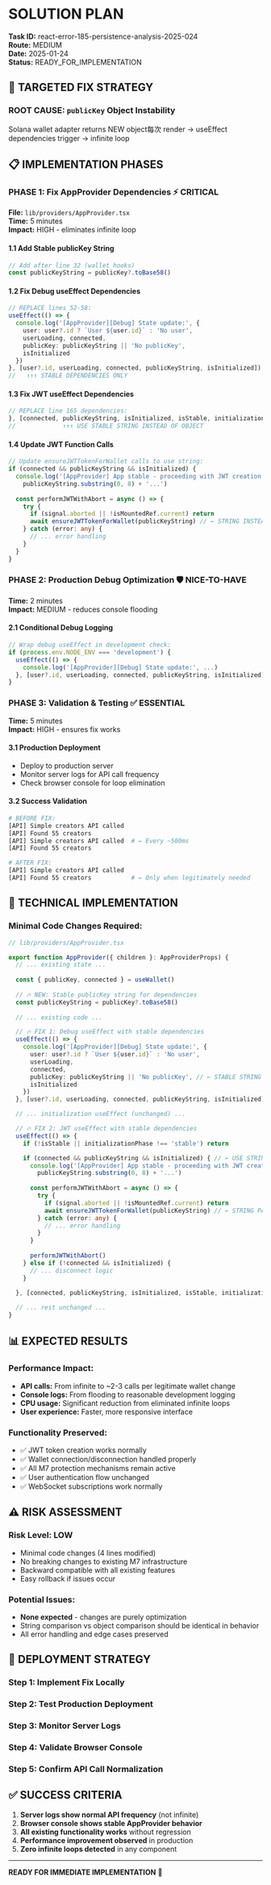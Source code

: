 # SOLUTION PLAN  
**Task ID:** react-error-185-persistence-analysis-2025-024  
**Route:** MEDIUM  
**Date:** 2025-01-24  
**Status:** READY_FOR_IMPLEMENTATION  

## 🎯 TARGETED FIX STRATEGY

### ROOT CAUSE: `publicKey` Object Instability  
Solana wallet adapter returns NEW object每次 render → useEffect dependencies trigger → infinite loop

## 📋 IMPLEMENTATION PHASES

### **PHASE 1: Fix AppProvider Dependencies** ⚡ CRITICAL
**File:** `lib/providers/AppProvider.tsx`  
**Time:** 5 minutes  
**Impact:** HIGH - eliminates infinite loop  

#### 1.1 Add Stable publicKey String
```typescript
// Add after line 32 (wallet hooks)
const publicKeyString = publicKey?.toBase58()
```

#### 1.2 Fix Debug useEffect Dependencies  
```typescript
// REPLACE lines 52-58:
useEffect(() => {
  console.log('[AppProvider][Debug] State update:', {
    user: user?.id ? `User ${user.id}` : 'No user',
    userLoading, connected, 
    publicKey: publicKeyString || 'No publicKey',
    isInitialized
  })
}, [user?.id, userLoading, connected, publicKeyString, isInitialized])
//   ↑↑↑ STABLE DEPENDENCIES ONLY
```

#### 1.3 Fix JWT useEffect Dependencies
```typescript  
// REPLACE line 165 dependencies:
}, [connected, publicKeyString, isInitialized, isStable, initializationPhase])
//             ↑↑↑ USE STABLE STRING INSTEAD OF OBJECT
```

#### 1.4 Update JWT Function Calls
```typescript
// Update ensureJWTTokenForWallet calls to use string:
if (connected && publicKeyString && isInitialized) {
  console.log('[AppProvider] App stable - proceeding with JWT creation for wallet:', 
    publicKeyString.substring(0, 8) + '...')
  
  const performJWTWithAbort = async () => {
    try {
      if (signal.aborted || !isMountedRef.current) return
      await ensureJWTTokenForWallet(publicKeyString) // ← STRING INSTEAD OF publicKey.toBase58()
    } catch (error: any) {
      // ... error handling
    }
  }
}
```

### **PHASE 2: Production Debug Optimization** 🛡️ NICE-TO-HAVE
**Time:** 2 minutes  
**Impact:** MEDIUM - reduces console flooding  

#### 2.1 Conditional Debug Logging
```typescript  
// Wrap debug useEffect in development check:
if (process.env.NODE_ENV === 'development') {
  useEffect(() => {
    console.log('[AppProvider][Debug] State update:', ...)
  }, [user?.id, userLoading, connected, publicKeyString, isInitialized])
}
```

### **PHASE 3: Validation & Testing** ✅ ESSENTIAL
**Time:** 5 minutes  
**Impact:** HIGH - ensures fix works  

#### 3.1 Production Deployment
- Deploy to production server
- Monitor server logs for API call frequency  
- Check browser console for loop elimination

#### 3.2 Success Validation
```bash
# BEFORE FIX:
[API] Simple creators API called  
[API] Found 55 creators
[API] Simple creators API called  # ← Every ~500ms
[API] Found 55 creators

# AFTER FIX:  
[API] Simple creators API called
[API] Found 55 creators           # ← Only when legitimately needed
```

## 🔧 TECHNICAL IMPLEMENTATION

### **Minimal Code Changes Required:**

```typescript
// lib/providers/AppProvider.tsx

export function AppProvider({ children }: AppProviderProps) {
  // ... existing state ...
  
  const { publicKey, connected } = useWallet()
  
  // 🔥 NEW: Stable publicKey string for dependencies
  const publicKeyString = publicKey?.toBase58()
  
  // ... existing code ...

  // 🔥 FIX 1: Debug useEffect with stable dependencies  
  useEffect(() => {
    console.log('[AppProvider][Debug] State update:', {
      user: user?.id ? `User ${user.id}` : 'No user',
      userLoading,
      connected,
      publicKey: publicKeyString || 'No publicKey', // ← STABLE STRING
      isInitialized
    })
  }, [user?.id, userLoading, connected, publicKeyString, isInitialized]) // ← STABLE DEPS

  // ... initialization useEffect (unchanged) ...

  // 🔥 FIX 2: JWT useEffect with stable dependencies
  useEffect(() => {
    if (!isStable || initializationPhase !== 'stable') return

    if (connected && publicKeyString && isInitialized) { // ← USE STRING
      console.log('[AppProvider] App stable - proceeding with JWT creation for wallet:', 
        publicKeyString.substring(0, 8) + '...')
      
      const performJWTWithAbort = async () => {
        try {
          if (signal.aborted || !isMountedRef.current) return
          await ensureJWTTokenForWallet(publicKeyString) // ← STRING PARAM
        } catch (error: any) {
          // ... error handling
        }
      }
      
      performJWTWithAbort()
    } else if (!connected && isInitialized) {
      // ... disconnect logic
    }

  }, [connected, publicKeyString, isInitialized, isStable, initializationPhase]) // ← STABLE DEPS
  
  // ... rest unchanged ...
}
```

## 📊 EXPECTED RESULTS

### **Performance Impact:**
- **API calls:** From infinite to ~2-3 calls per legitimate wallet change
- **Console logs:** From flooding to reasonable development logging
- **CPU usage:** Significant reduction from eliminated infinite loops
- **User experience:** Faster, more responsive interface

### **Functionality Preserved:**
- ✅ JWT token creation works normally
- ✅ Wallet connection/disconnection handled properly  
- ✅ All M7 protection mechanisms remain active
- ✅ User authentication flow unchanged
- ✅ WebSocket subscriptions work normally

## ⚠️ RISK ASSESSMENT

### **Risk Level:** LOW
- Minimal code changes (4 lines modified)
- No breaking changes to existing M7 infrastructure
- Backward compatible with all existing features
- Easy rollback if issues occur

### **Potential Issues:**
- **None expected** - changes are purely optimization  
- String comparison vs object comparison should be identical in behavior
- All error handling and edge cases preserved

## 🚀 DEPLOYMENT STRATEGY

### **Step 1:** Implement Fix Locally
### **Step 2:** Test Production Deployment  
### **Step 3:** Monitor Server Logs
### **Step 4:** Validate Browser Console
### **Step 5:** Confirm API Call Normalization

## ✅ SUCCESS CRITERIA

1. **Server logs show normal API frequency** (not infinite)
2. **Browser console shows stable AppProvider behavior** 
3. **All existing functionality works** without regression
4. **Performance improvement observed** in production
5. **Zero infinite loops detected** in any component

---
**READY FOR IMMEDIATE IMPLEMENTATION** 🚀 